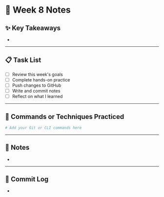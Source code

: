 # 📘 Week 8 Notes

## ✨ Key Takeaways

- 

---

## 📋 Task List

- [ ] Review this week's goals
- [ ] Complete hands-on practice
- [ ] Push changes to GitHub
- [ ] Write and commit notes
- [ ] Reflect on what I learned

---

## 🧪 Commands or Techniques Practiced

```bash
# Add your Git or CLI commands here
```

---

## 📝 Notes

- 

---

## 🔁 Commit Log

- 
```
